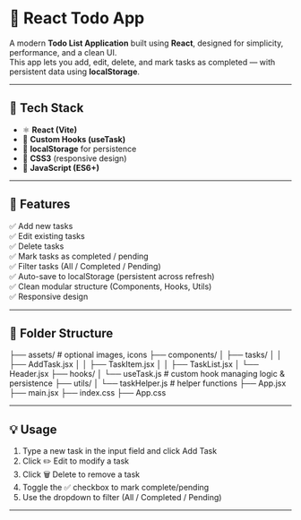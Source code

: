 # 📝 React Todo App

A modern **Todo List Application** built using **React**, designed for simplicity, performance, and a clean UI.  
This app lets you add, edit, delete, and mark tasks as completed — with persistent data using **localStorage**.

---

## 🚀 Tech Stack

- ⚛️ **React (Vite)**
- 🧠 **Custom Hooks (useTask)**
- 💾 **localStorage** for persistence
- 💅 **CSS3** (responsive design)
- 🧰 **JavaScript (ES6+)**

---

## 🎯 Features

✅ Add new tasks  
✅ Edit existing tasks  
✅ Delete tasks  
✅ Mark tasks as completed / pending  
✅ Filter tasks (All / Completed / Pending)  
✅ Auto-save to localStorage (persistent across refresh)  
✅ Clean modular structure (Components, Hooks, Utils)  
✅ Responsive design  

---

## 📂 Folder Structure
├── assets/ # optional images, icons
├── components/
│ ├── tasks/
│ │ ├── AddTask.jsx
│ │ ├── TaskItem.jsx
│ │ ├── TaskList.jsx
│ └── Header.jsx
├── hooks/
│ └── useTask.js # custom hook managing logic & persistence
├── utils/
│ └── taskHelper.js # helper functions
├── App.jsx
├── main.jsx
├── index.css
├── App.css

---

## 💡 Usage
1. Type a new task in the input field and click Add Task
2. Click ✏️ Edit to modify a task
3. Click 🗑️ Delete to remove a task
4. Toggle the ✅ checkbox to mark complete/pending
5. Use the dropdown to filter (All / Completed / Pending)

---
